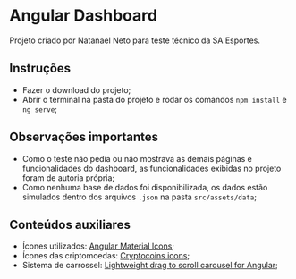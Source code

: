 # Angular Dashboard

Projeto criado por Natanael Neto para teste técnico da SA Esportes.

## Instruções

- Fazer o download do projeto;
- Abrir o terminal na pasta do projeto e rodar os comandos `npm install` e `ng serve`;

## Observações importantes

- Como o teste não pedia ou não mostrava as demais páginas e funcionalidades do dashboard, as funcionalidades exibidas no projeto foram de autoria própria;
- Como nenhuma base de dados foi disponibilizada, os dados estão simulados dentro dos arquivos `.json` na pasta `src/assets/data`;

## Conteúdos auxiliares

- Ícones utilizados: [Angular Material Icons](https://material.angular.io/components/icon/overview);
- Ícones das criptomoedas: [Cryptocoins icons](https://www.npmjs.com/package/cryptocoins-icons);
- Sistema de carrossel: [Lightweight drag to scroll carousel for Angular](https://morioh.com/p/645309f2530e);
